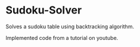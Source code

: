 # Sudoku-Solver
Solves a sudoku table using backtracking algorithm. 

Implemented code from a tutorial on youtube.
